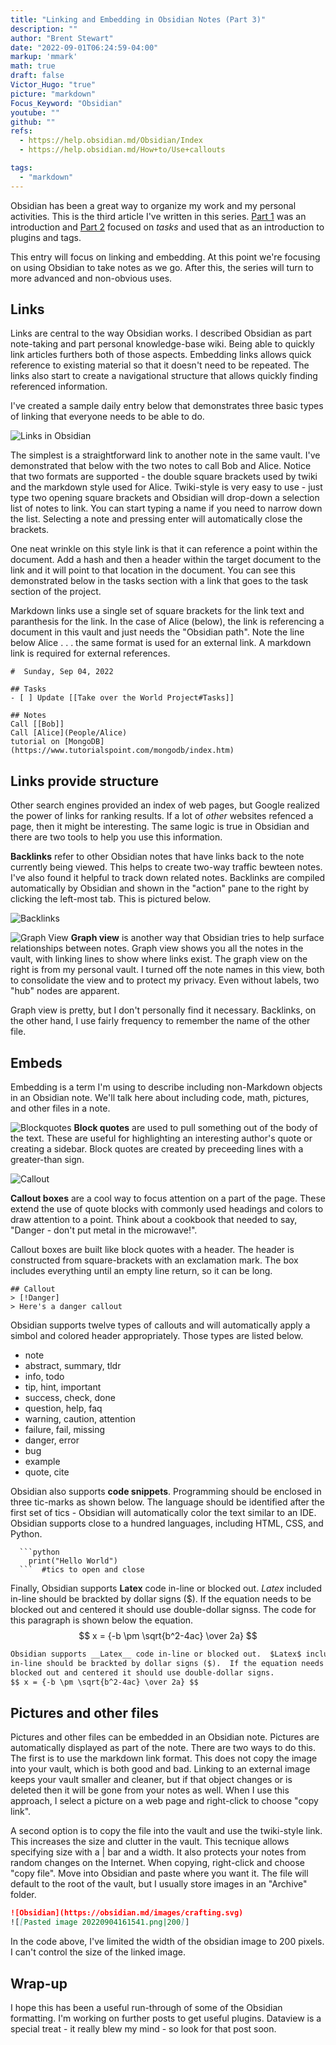 ```yaml
---
title: "Linking and Embedding in Obsidian Notes (Part 3)"
description: ""
author: "Brent Stewart"
date: "2022-09-01T06:24:59-04:00"
markup: 'mmark'
math: true
draft: false
Victor_Hugo: "true"
picture: "markdown"
Focus_Keyword: "Obsidian"
youtube: ""
github: ""
refs:
  - https://help.obsidian.md/Obsidian/Index
  - https://help.obsidian.md/How+to/Use+callouts

tags:
  - "markdown"
---
```


Obsidian has been a great way to organize my work and my personal activities.  This is the third article I've written in this series.  [Part 1](/posts/220829_Obsidian_Intro) was an introduction and [Part 2](/posts/220831_using_obsidian) focused on _tasks_ and used that as an introduction to plugins and tags.

This entry will focus on linking and embedding.  At this point we're focusing on using Obsidian to take notes as we go.  After this, the series will turn to more advanced and non-obvious uses.

## Links
Links are central to the way Obsidian works.  I described Obsidian as part note-taking and part personal knowledge-base wiki.  Being able to quickly link articles furthers both of those aspects.  Embedding links allows quick reference to existing material so that it doesn't need to be repeated.  The links also start to create a navigational structure that allows quickly finding referenced information.

I've created a sample daily entry below that demonstrates three basic types of linking that everyone needs to be able to do.

![Links in Obsidian](/220904_Links.png)

The simplest is a straightforward link to another note in the same vault.  I've demonstrated that below with the two notes to call Bob and Alice.  Notice that two formats are supported - the double square brackets used by twiki and the markdown style used for Alice.  Twiki-style is very easy to use - just type two opening square brackets and Obsidian will drop-down a selection list of notes to link.  You can start typing a name if you need to narrow down the list.  Selecting a note and pressing enter will automatically close the brackets.

One neat wrinkle on this style link is that it can reference a point within the document.  Add a hash and then a header within the target document to the link and it will point to that location in the document.  You can see this demonstrated below in the tasks section with a link that goes to the task section of the project.

Markdown links use a single set of square brackets for the link text and paranthesis for the link.  In the case of Alice (below), the link is referencing a document in this vault and just needs the "Obsidian path".  Note the line below Alice . . . the same format is used for an external link.  A markdown link is required for external references.

```
#  Sunday, Sep 04, 2022

## Tasks
- [ ] Update [[Take over the World Project#Tasks]]

## Notes
Call [[Bob]]
Call [Alice](People/Alice)
tutorial on [MongoDB](https://www.tutorialspoint.com/mongodb/index.htm)
```

## Links provide structure
Other search engines provided an index of web pages, but Google realized the power of links for ranking results.  If a lot of _other_ websites refenced a page, then it might be interesting.  The same logic is true in Obsidian and there are two tools to help you use this information.

__Backlinks__ refer to other Obsidian notes that have links back to the note currently being viewed.  This helps to create two-way traffic bewteen notes.  I've also found it helpful to track down related notes.  Backlinks are compiled automatically by Obsidian and shown in the "action" pane to the right by clicking the left-most tab.  This is pictured below.

![Backlinks](/220904_Backlinks.png)

![Graph View](/220904_Graphview.png#floatright)
__Graph view__ is another way that Obsidian tries to help surface relationships between notes.  Graph view shows you all the notes in the vault, with linking lines to show where links exist.  The graph view on the right is from my personal vault.  I turned off the note names in this view, both to consolidate the view and to protect my privacy.  Even without labels, two "hub" nodes are apparent.

Graph view is pretty, but I don't personally find it necessary.  Backlinks, on the other hand, I use fairly frequency to remember the name of the other file.

## Embeds
Embedding is a term I'm using to describe including non-Markdown objects in an Obsidian note.  We'll talk here about including code, math, pictures, and other files in a note.

![Blockquotes](/220904_Obsidian_Blockquote.png#floatleft)
__Block quotes__ are used to pull something out of the body of the text.  These are useful for highlighting an interesting author's quote or creating a sidebar.  Block quotes are created by preceeding lines with a greater-than sign.

![Callout](/220904_Obsidian_callout.png#floatsmallright)

__Callout boxes__ are a cool way to focus attention on a part of the page.  These extend the use of quote blocks with commonly used headings and colors to draw attention to a point.  Think about a cookbook that needed to say, "Danger - don't put metal in the microwave!".

Callout boxes are built like block quotes with a header. The header is constructed from square-brackets with an exclamation mark.  The box includes everything until an empty line return, so it can be long.

```
## Callout
> [!Danger]
> Here's a danger callout
```

Obsidian supports twelve types of callouts and will automatically apply a simbol and colored header appropriately.  Those types are listed below.
-   note
-   abstract, summary, tldr
-   info, todo
-   tip, hint, important
-   success, check, done
-   question, help, faq
-   warning, caution, attention
-   failure, fail, missing
-   danger, error
-   bug
-   example
-   quote, cite

Obsidian also supports __code snippets__.  Programming should be enclosed in three tic-marks as shown below.  The language should be identified after the first set of tics - Obsidian will automatically color the text similar to an IDE.  Obsidian supports close to a hundred languages, including HTML, CSS, and Python.

```
  ```python
	print("Hello World")
  ```  #tics to open and close
```

Finally, Obsidian supports __Latex__ code in-line or blocked out.  $Latex$ included in-line should be brackted by dollar signs ($).  If the equation needs to be blocked out and centered it should use double-dollar signss.  The code for this paragraph is shown below the equation.
$$ x = {-b \pm \sqrt{b^2-4ac} \over 2a} $$

```markdown
Obsidian supports __Latex__ code in-line or blocked out.  $Latex$ included 
in-line should be brackted by dollar signs ($).  If the equation needs to be 
blocked out and centered it should use double-dollar signs.
$$ x = {-b \pm \sqrt{b^2-4ac} \over 2a} $$
```

## Pictures and other files

Pictures and other files can be embedded in an Obsidian note.  Pictures are automatically displayed as part of the note.  There are two ways to do this.  The first is to use the markdown link format.  This does not copy the image into your vault, which is both good and bad.  Linking to an external image keeps your vault smaller and cleaner, but if that object changes or is deleted then it will be gone from your notes as well.  When I use this approach, I select a picture on a web page and right-click to choose "copy link".

A second option is to copy the file into the vault and use the twiki-style link.  This increases the size and clutter in the vault.  This tecnique allows specifying size with a | bar and a width.  It also protects your notes from random changes on the Internet.  When copying, right-click and choose "copy file".  Move into Obsidian and paste where you want it.  The file will default to the root of the vault, but I usually store images in an "Archive" folder.   

```markdown
![Obsidian](https://obsidian.md/images/crafting.svg)
![[Pasted image 20220904161541.png|200]]
```

In the code above, I've limited the width of the obsidian image to 200 pixels.  I can't control the size of the linked image.

## Wrap-up
I hope this has been a useful run-through of some of the Obsidian formatting.  I'm working on further posts to get useful plugins.  Dataview is a special treat - it really blew my mind - so look for that post soon.